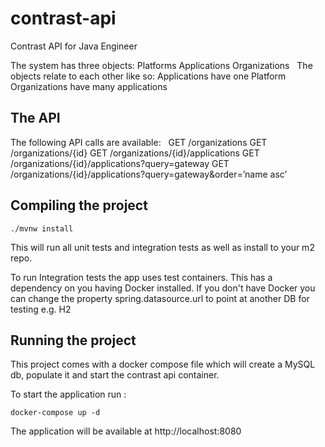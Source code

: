 # contrast-api
Contrast API for Java Engineer

The system has three objects:
  Platforms
  Applications
  Organizations
 
The objects relate to each other like so:
  Applications have one Platform
  Organizations have many applications
 
## The API

The following API calls are available:
 
GET /organizations
GET /organizations/{id}
GET /organizations/{id}/applications
GET /organizations/{id}/applications?query=gateway
GET /organizations/{id}/applications?query=gateway&order=’name asc’

## Compiling the project

    ./mvnw install

This will run all unit tests and integration tests as well as install to your m2 repo.

To run Integration tests the app uses test containers.
This has a dependency on you having Docker installed.
If you don't have Docker you can change the property spring.datasource.url to point at another DB for testing e.g. H2

## Running the project

This project comes with a docker compose file which will create a MySQL db, populate it and start the contrast api container.

To start the application run :

    docker-compose up -d

The application will be available at http://localhost:8080

